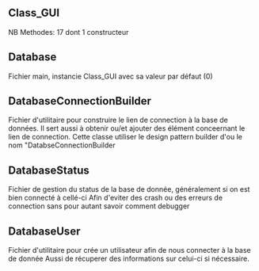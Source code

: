 ## Class_GUI

NB Methodes: 17 dont 1 constructeur

## Database

Fichier main, instancie Class_GUI avec sa valeur par défaut (0)

## DatabaseConnectionBuilder

Fichier d'utilitaire pour construire le lien de connection à la base de données.
Il sert aussi à obtenir ou/et ajouter des élément conceernant le lien de connection.
Cette classe utiliser le design pattern builder d'ou le nom "DatabseConnectionBuilder

## DatabaseStatus

Fichier de gestion du status de la base de donnée, généralement si on est bien connecté à cellé-ci
Afin d'eviter des crash ou des erreurs de connection sans pour autant savoir comment debugger

## DatabaseUser

Fichier d'utilitaire pour crée un utilisateur afin de nous connecter à la base de donnée
Aussi de récuperer des informations sur celui-ci si nécessaire.
